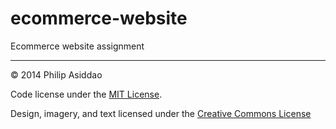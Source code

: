 ecommerce-website
=================

Ecommerce website assignment

---

© 2014 Philip Asiddao 

Code license under the [MIT License](LICENSE).

Design, imagery, and text licensed under the [Creative Commons License](http://creativecommons.org/licenses/by-nc/4.0/)